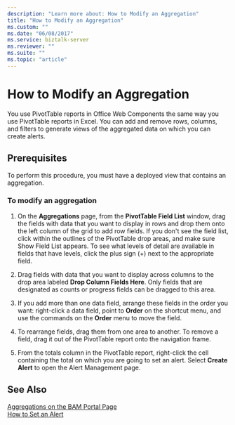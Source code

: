 ```yaml
---
description: "Learn more about: How to Modify an Aggregation"
title: "How to Modify an Aggregation"
ms.custom: ""
ms.date: "06/08/2017"
ms.service: biztalk-server
ms.reviewer: ""
ms.suite: ""
ms.topic: "article"
---
```

# How to Modify an Aggregation
You use PivotTable reports in Office Web Components the same way you use PivotTable reports in Excel. You can add and remove rows, columns, and filters to generate views of the aggregated data on which you can create alerts.  
  
## Prerequisites  
 To perform this procedure, you must have a deployed view that contains an aggregation.  
  
### To modify an aggregation  
  
1.  On the **Aggregations** page, from the **PivotTable Field List** window, drag the fields with data that you want to display in rows and drop them onto the left column of the grid to add row fields. If you don't see the field list, click within the outlines of the PivotTable drop areas, and make sure Show Field List appears. To see what levels of detail are available in fields that have levels, click the plus sign (+) next to the appropriate field.  
  
2.  Drag fields with data that you want to display across columns to the drop area labeled **Drop Column Fields Here**. Only fields that are designated as counts or progress fields can be dragged to this area.  
  
3.  If you add more than one data field, arrange these fields in the order you want: right-click a data field, point to **Order** on the shortcut menu, and use the commands on the **Order** menu to move the field.  
  
4.  To rearrange fields, drag them from one area to another. To remove a field, drag it out of the PivotTable report onto the navigation frame.  
  
5.  From the totals column in the PivotTable report, right-click the cell containing the total on which you are going to set an alert. Select **Create Alert** to open the Alert Management page.  
  
## See Also  
 [Aggregations on the BAM Portal Page](../core/aggregations-on-the-bam-portal-page.md)   
 [How to Set an Alert](../core/how-to-set-an-alert.md)
